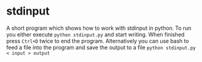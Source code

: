 stdinput
============

A short program which shows how to work with stdinput in python. To run you either execute
`python stdinput.py`
and start writing. When finished press `Ctrl+D` twice to end the program. Alternatively you can use bash to feed a file into the program and save the output to a file
`python stdinput.py < input > output`

